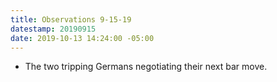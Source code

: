 ```yaml
---
title: Observations 9-15-19
datestamp: 20190915
date: 2019-10-13 14:24:00 -05:00
---
```


- The two tripping Germans negotiating their next bar move.
